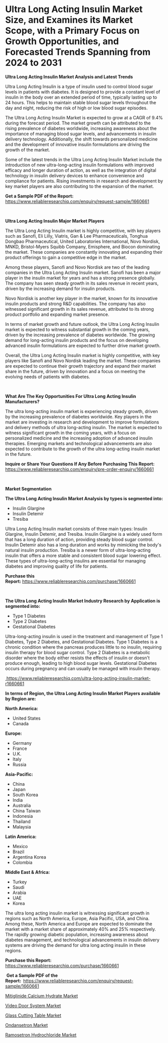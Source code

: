 <p><h1>Ultra Long Acting Insulin Market Size, and Examines its Market Scope, with a Primary Focus on Growth Opportunities, and Forecasted Trends Spanning from 2024 to 2031</h1></p><p><strong>Ultra Long Acting Insulin Market Analysis and Latest Trends</strong></p>
<p><p>Ultra Long Acting Insulin is a type of insulin used to control blood sugar levels in patients with diabetes. It is designed to provide a constant level of insulin in the body over an extended period of time, typically lasting up to 24 hours. This helps to maintain stable blood sugar levels throughout the day and night, reducing the risk of high or low blood sugar episodes.</p><p>The Ultra Long Acting Insulin Market is expected to grow at a CAGR of 9.4% during the forecast period. The market growth can be attributed to the rising prevalence of diabetes worldwide, increasing awareness about the importance of managing blood sugar levels, and advancements in insulin delivery technology. Additionally, the shift towards personalized medicine and the development of innovative insulin formulations are driving the growth of the market.</p><p>Some of the latest trends in the Ultra Long Acting Insulin Market include the introduction of new ultra-long-acting insulin formulations with improved efficacy and longer duration of action, as well as the integration of digital technology in insulin delivery devices to enhance convenience and compliance for patients. Rising investments in research and development by key market players are also contributing to the expansion of the market.</p></p>
<p><strong>Get a Sample PDF of the Report:&nbsp;</strong> <a href="https://www.reliableresearchiq.com/enquiry/request-sample/1660661">https://www.reliableresearchiq.com/enquiry/request-sample/1660661</a></p>
<p>&nbsp;</p>
<p><strong>Ultra Long Acting Insulin Major Market Players</strong></p>
<p><p>The Ultra Long Acting Insulin market is highly competitive, with key players such as Sanofi, Eli Lilly, Viatris, Gan & Lee Pharmaceuticals, Tonghua Dongbao Pharmaceutical, United Laboratories International, Novo Nordisk, MNKD, Bristol-Myers Squibb Company, Emisphere, and Biocon dominating the market. These companies are constantly innovating and expanding their product offerings to gain a competitive edge in the market.</p><p>Among these players, Sanofi and Novo Nordisk are two of the leading companies in the Ultra Long Acting Insulin market. Sanofi has been a major player in the insulin market for years and has a strong presence globally. The company has seen steady growth in its sales revenue in recent years, driven by the increasing demand for insulin products.</p><p>Novo Nordisk is another key player in the market, known for its innovative insulin products and strong R&D capabilities. The company has also witnessed significant growth in its sales revenue, attributed to its strong product portfolio and expanding market presence.</p><p>In terms of market growth and future outlook, the Ultra Long Acting Insulin market is expected to witness substantial growth in the coming years, driven by the increasing prevalence of diabetes worldwide. The growing demand for long-acting insulin products and the focus on developing advanced insulin formulations are expected to further drive market growth.</p><p>Overall, the Ultra Long Acting Insulin market is highly competitive, with key players like Sanofi and Novo Nordisk leading the market. These companies are expected to continue their growth trajectory and expand their market share in the future, driven by innovation and a focus on meeting the evolving needs of patients with diabetes.</p></p>
<p>&nbsp;</p>
<p><strong>What Are The Key Opportunities For Ultra Long Acting Insulin Manufacturers?</strong></p>
<p><p>The ultra long-acting insulin market is experiencing steady growth, driven by the increasing prevalence of diabetes worldwide. Key players in the market are investing in research and development to improve formulations and delivery methods of ultra long-acting insulin. The market is expected to witness significant growth in the coming years, with a focus on personalized medicine and the increasing adoption of advanced insulin therapies. Emerging markets and technological advancements are also expected to contribute to the growth of the ultra long-acting insulin market in the future.</p></p>
<p><strong>Inquire or Share Your Questions If Any Before Purchasing This Report:</strong> <a href="https://www.reliableresearchiq.com/enquiry/pre-order-enquiry/1660661">https://www.reliableresearchiq.com/enquiry/pre-order-enquiry/1660661</a></p>
<p>&nbsp;</p>
<p><strong>Market Segmentation</strong></p>
<p><strong>The Ultra Long Acting Insulin Market Analysis by types is segmented into:</strong></p>
<p><ul><li>Insulin Glargine</li><li>Insulin Detemir</li><li>Tresiba</li></ul></p>
<p><p>Ultra Long Acting Insulin market consists of three main types: Insulin Glargine, Insulin Detemir, and Tresiba. Insulin Glargine is a widely used form that has a long duration of action, providing steady blood sugar control. Insulin Detemir also has a long duration and works by mimicking the body's natural insulin production. Tresiba is a newer form of ultra-long-acting insulin that offers a more stable and consistent blood sugar lowering effect. These types of ultra-long-acting insulins are essential for managing diabetes and improving quality of life for patients.</p></p>
<p><strong>Purchase this Report:&nbsp;</strong><a href="https://www.reliableresearchiq.com/purchase/1660661">https://www.reliableresearchiq.com/purchase/1660661</a></p>
<p>&nbsp;</p>
<p><strong>The Ultra Long Acting Insulin Market Industry Research by Application is segmented into:</strong></p>
<p><ul><li>Type 1 Diabetes</li><li>Type 2 Diabetes</li><li>Gestational Diabetes</li></ul></p>
<p><p>Ultra-long-acting insulin is used in the treatment and management of Type 1 Diabetes, Type 2 Diabetes, and Gestational Diabetes. Type 1 Diabetes is a chronic condition where the pancreas produces little to no insulin, requiring insulin therapy for blood sugar control. Type 2 Diabetes is a metabolic disorder where the body either resists the effects of insulin or doesn't produce enough, leading to high blood sugar levels. Gestational Diabetes occurs during pregnancy and can usually be managed with insulin therapy.</p></p>
<p><a href="https://www.reliableresearchiq.com/ultra-long-acting-insulin-market-r1660661">&nbsp;https://www.reliableresearchiq.com/ultra-long-acting-insulin-market-r1660661</a></p>
<p><strong>In terms of Region, the Ultra Long Acting Insulin Market Players available by Region are:</strong></p>
<p>
    <p> <strong> North America: </strong>
        <ul>
            <li>United States</li>
            <li>Canada</li>
        </ul>
        </p> 
    <p> <strong> Europe: </strong>
        <ul>
            <li>Germany</li>
            <li>France</li>
            <li>U.K.</li>
            <li>Italy</li>
            <li>Russia</li>
        </ul>
        </p> 
    <p> <strong> Asia-Pacific: </strong>
        <ul>
            <li>China</li>
            <li>Japan</li>
            <li>South Korea</li>
            <li>India</li>
            <li>Australia</li>
            <li>China Taiwan</li>
            <li>Indonesia</li>
            <li>Thailand</li>
            <li>Malaysia</li>
        </ul>
        </p> 
    <p> <strong> Latin America: </strong>
        <ul>
            <li>Mexico</li>
            <li>Brazil</li>
            <li>Argentina Korea</li>
            <li>Colombia</li>
        </ul>
        </p> 
    <p> <strong> Middle East & Africa: </strong>
        <ul>
            <li>Turkey</li>
            <li>Saudi</li>
            <li>Arabia</li>
            <li>UAE</li>
            <li>Korea</li>
        </ul>
    </p>
    </p>
<p><p>The ultra long acting insulin market is witnessing significant growth in regions such as North America, Europe, Asia Pacific, USA, and China. Among these, North America and Europe are expected to dominate the market with a market share of approximately 40% and 25% respectively. The rapidly growing diabetic population, increasing awareness about diabetes management, and technological advancements in insulin delivery systems are driving the demand for ultra long acting insulin in these regions.</p></p>
<p><strong>Purchase this Report: </strong><a href="https://www.reliableresearchiq.com/purchase/1660661">https://www.reliableresearchiq.com/purchase/1660661</a></p>
<p>&nbsp;<strong>Get a Sample PDF of the Report:&nbsp;&nbsp;</strong><a href="https://www.reliableresearchiq.com/enquiry/request-sample/1660661">https://www.reliableresearchiq.com/enquiry/request-sample/1660661</a></p>
<p><strong></strong></p>
<p><p><a href="https://github.com/hlspriggs/Market-Research-Report-List-1/blob/main/mitiglinide-calcium-hydrate-market.md">Mitiglinide Calcium Hydrate Market</a></p><p><a href="https://medium.com/@diegomoen/video-door-system-market-size-share-analysis-growth-trends-forecasts-2024-2031-c05e417061df">Video Door System Market</a></p><p><a href="https://medium.com/@susanabraun1964/navigating-the-global-glass-cutting-table-market-landscape-trends-forecasts-and-impact-analysis-fc5601dc294a">Glass Cutting Table Market</a></p><p><a href="https://github.com/dylanObrien626/Market-Research-Report-List-1/blob/main/ondansetron-market.md">Ondansetron Market</a></p><p><a href="https://github.com/ksleyeze/Market-Research-Report-List-1/blob/main/ramosetron-hydrochloride-market.md">Ramosetron Hydrochloride Market</a></p></p>